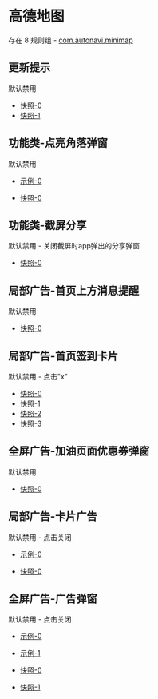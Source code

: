 # 高德地图

存在 8 规则组 - [com.autonavi.minimap](/src/apps/com.autonavi.minimap.ts)

## 更新提示

默认禁用

- [快照-0](https://i.gkd.li/i/13379094)
- [快照-1](https://i.gkd.li/i/13379426)

## 功能类-点亮角落弹窗

默认禁用

- [示例-0](https://m.gkd.li/101449500/c6275cd3-65eb-4ca1-949d-7d6ff80d6716)

- [快照-0](https://i.gkd.li/i/14881505)

## 功能类-截屏分享

默认禁用 - 关闭截屏时app弹出的分享弹窗

- [快照-0](https://i.gkd.li/i/13473388)

## 局部广告-首页上方消息提醒

默认禁用

- [快照-0](https://i.gkd.li/i/12642830)

## 局部广告-首页签到卡片

默认禁用 - 点击"x"

- [快照-0](https://i.gkd.li/i/12642842)
- [快照-1](https://i.gkd.li/i/12642845)
- [快照-2](https://i.gkd.li/i/12818770)
- [快照-3](https://i.gkd.li/i/13764540)

## 全屏广告-加油页面优惠券弹窗

默认禁用

- [快照-0](https://i.gkd.li/i/12642857)

## 局部广告-卡片广告

默认禁用 - 点击关闭

- [示例-0](https://m.gkd.li/57941037/071a07d2-c760-4f15-9359-f54bf51b6205)

- [快照-0](https://i.gkd.li/i/14715295)

## 全屏广告-广告弹窗

默认禁用 - 点击关闭

- [示例-0](https://m.gkd.li/57941037/660ef360-eee8-4fb8-9764-7a1822ccb6e9)
- [示例-1](https://m.gkd.li/57941037/e059109b-f4bb-4ed6-81a8-6010b51ebfd5)

- [快照-0](https://i.gkd.li/i/14800704)
- [快照-1](https://i.gkd.li/i/14809993)
